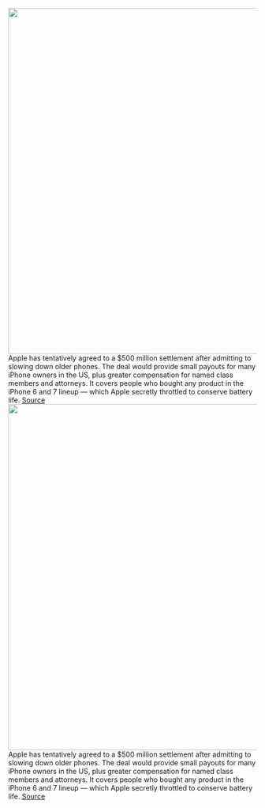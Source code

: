 <img src='https://cdn.vox-cdn.com/thumbor/yVo4z5VW-QSbNlzqNeTo-uCPb2U=/0x0:2040x1360/1200x800/filters:focal(857x517:1183x843)/cdn.vox-cdn.com/uploads/chorus_image/image/66416944/img_1271.0.0.jpg' width='700px' /><br/>
Apple has tentatively agreed to a $500 million settlement after admitting to slowing down older phones. The deal would provide small payouts for many iPhone owners in the US, plus greater compensation for named class members and attorneys. It covers people who bought any product in the iPhone 6 and 7 lineup — which Apple secretly throttled to conserve battery life.
<a href='https://www.theverge.com/2020/3/2/21161271/apple-settlement-500-million-throttling-batterygate-class-action-lawsuit'> Source <a/><img src='https://cdn.vox-cdn.com/thumbor/yVo4z5VW-QSbNlzqNeTo-uCPb2U=/0x0:2040x1360/1200x800/filters:focal(857x517:1183x843)/cdn.vox-cdn.com/uploads/chorus_image/image/66416944/img_1271.0.0.jpg' width='700px' /><br/>
Apple has tentatively agreed to a $500 million settlement after admitting to slowing down older phones. The deal would provide small payouts for many iPhone owners in the US, plus greater compensation for named class members and attorneys. It covers people who bought any product in the iPhone 6 and 7 lineup — which Apple secretly throttled to conserve battery life.
<a href='https://www.theverge.com/2020/3/2/21161271/apple-settlement-500-million-throttling-batterygate-class-action-lawsuit'> Source <a/>